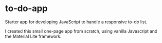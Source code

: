 # to-do-app
Starter app for developing JavaScript to handle a responsive to-do list. 

I created this small one-page app from scratch, using vanilla Javascript and the Material Lite framework.

